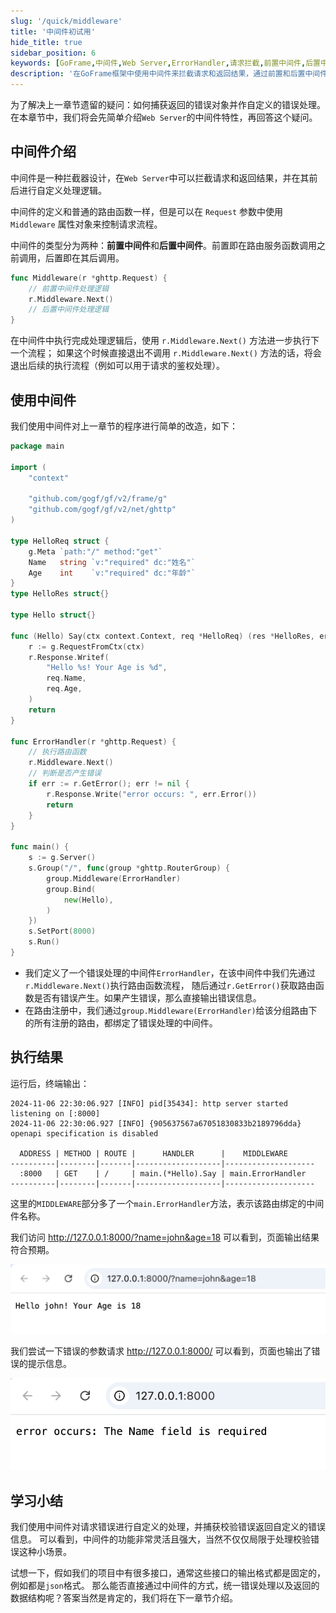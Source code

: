 ```yaml
---
slug: '/quick/middleware'
title: '中间件初试用'
hide_title: true
sidebar_position: 6
keywords: [GoFrame,中间件,Web Server,ErrorHandler,请求拦截,前置中间件,后置中间件,自定义错误处理,GoFrame框架,请求流程控制]
description: '在GoFrame框架中使用中间件来拦截请求和返回结果，通过前置和后置中间件实现自定义的处理逻辑。示例代码展示了如何定义错误处理中间件，并在路由中绑定。中间件使得请求错误处理和输出格式统一化变得灵活且强大。'
---
```


为了解决上一章节遗留的疑问：如何捕获返回的错误对象并作自定义的错误处理。
在本章节中，我们将会先简单介绍`Web Server`的中间件特性，再回答这个疑问。

## 中间件介绍

中间件是一种拦截器设计，在`Web Server`中可以拦截请求和返回结果，并在其前后进行自定义处理逻辑。

中间件的定义和普通的路由函数一样，但是可以在 `Request` 参数中使用 `Middleware` 属性对象来控制请求流程。

中间件的类型分为两种：**前置中间件**和**后置中间件**。前置即在路由服务函数调用之前调用，后置即在其后调用。

```go
func Middleware(r *ghttp.Request) {
    // 前置中间件处理逻辑 
    r.Middleware.Next()
    // 后置中间件处理逻辑
}
```
在中间件中执行完成处理逻辑后，使用 `r.Middleware.Next()` 方法进一步执行下一个流程；
如果这个时候直接退出不调用 `r.Middleware.Next()` 方法的话，将会退出后续的执行流程（例如可以用于请求的鉴权处理）。

## 使用中间件

我们使用中间件对上一章节的程序进行简单的改造，如下：
```go title="main.go"
package main

import (
    "context"

    "github.com/gogf/gf/v2/frame/g"
    "github.com/gogf/gf/v2/net/ghttp"
)

type HelloReq struct {
    g.Meta `path:"/" method:"get"`
    Name   string `v:"required" dc:"姓名"`
    Age    int    `v:"required" dc:"年龄"`
}
type HelloRes struct{}

type Hello struct{}

func (Hello) Say(ctx context.Context, req *HelloReq) (res *HelloRes, err error) {
    r := g.RequestFromCtx(ctx)
    r.Response.Writef(
        "Hello %s! Your Age is %d",
        req.Name,
        req.Age,
    )
    return
}

func ErrorHandler(r *ghttp.Request) {
    // 执行路由函数
    r.Middleware.Next()
    // 判断是否产生错误
    if err := r.GetError(); err != nil {
        r.Response.Write("error occurs: ", err.Error())
        return
    }
}

func main() {
    s := g.Server()
    s.Group("/", func(group *ghttp.RouterGroup) {
        group.Middleware(ErrorHandler)
        group.Bind(
            new(Hello),
        )
    })
    s.SetPort(8000)
    s.Run()
}
```
- 我们定义了一个错误处理的中间件`ErrorHandler`，在该中间件中我们先通过`r.Middleware.Next()`执行路由函数流程，
  随后通过`r.GetError()`获取路由函数是否有错误产生。如果产生错误，那么直接输出错误信息。
- 在路由注册中，我们通过`group.Middleware(ErrorHandler)`给该分组路由下的所有注册的路由，都绑定了错误处理的中间件。

## 执行结果

运行后，终端输出：

```text
2024-11-06 22:30:06.927 [INFO] pid[35434]: http server started listening on [:8000]
2024-11-06 22:30:06.927 [INFO] {905637567a67051830833b2189796dda} openapi specification is disabled

  ADDRESS | METHOD | ROUTE |      HANDLER      |    MIDDLEWARE      
----------|--------|-------|-------------------|--------------------
  :8000   | GET    | /     | main.(*Hello).Say | main.ErrorHandler  
----------|--------|-------|-------------------|--------------------
```
这里的`MIDDLEWARE`部分多了一个`main.ErrorHandler`方法，表示该路由绑定的中间件名称。


我们访问 http://127.0.0.1:8000/?name=john&age=18 可以看到，页面输出结果符合预期。

![img.png](img.png)

我们尝试一下错误的参数请求 http://127.0.0.1:8000/ 可以看到，页面也输出了错误的提示信息。

![img_4.png](img_4.png)

## 学习小结

我们使用中间件对请求错误进行自定义的处理，并捕获校验错误返回自定义的错误信息。
可以看到，中间件的功能非常灵活且强大，当然不仅仅局限于处理校验错误这种小场景。

试想一下，假如我们的项目中有很多接口，通常这些接口的输出格式都是固定的，例如都是`json`格式。
那么能否直接通过中间件的方式，统一错误处理以及返回的数据结构呢？答案当然是肯定的，我们将在下一章节介绍。














